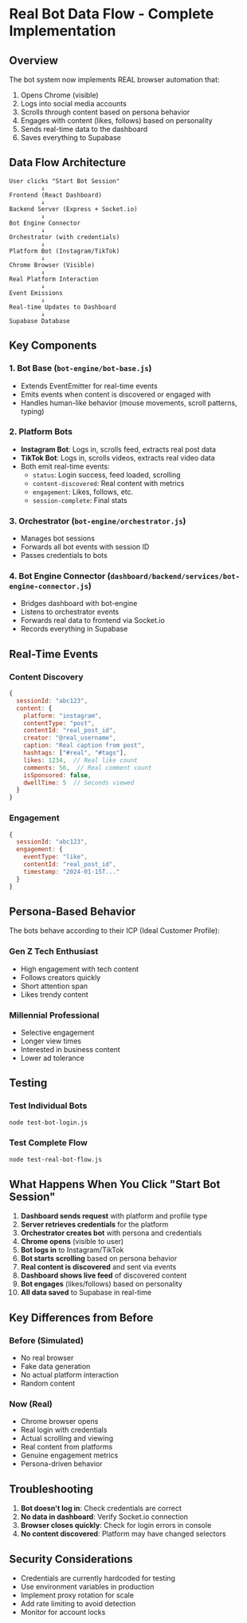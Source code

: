 # Real Bot Data Flow - Complete Implementation

## Overview
The bot system now implements REAL browser automation that:
1. Opens Chrome (visible)
2. Logs into social media accounts
3. Scrolls through content based on persona behavior
4. Engages with content (likes, follows) based on personality
5. Sends real-time data to the dashboard
6. Saves everything to Supabase

## Data Flow Architecture

```
User clicks "Start Bot Session"
         ↓
Frontend (React Dashboard)
         ↓
Backend Server (Express + Socket.io)
         ↓
Bot Engine Connector
         ↓
Orchestrator (with credentials)
         ↓
Platform Bot (Instagram/TikTok)
         ↓
Chrome Browser (Visible)
         ↓
Real Platform Interaction
         ↓
Event Emissions
         ↓
Real-time Updates to Dashboard
         ↓
Supabase Database
```

## Key Components

### 1. Bot Base (`bot-engine/bot-base.js`)
- Extends EventEmitter for real-time events
- Emits events when content is discovered or engaged with
- Handles human-like behavior (mouse movements, scroll patterns, typing)

### 2. Platform Bots
- **Instagram Bot**: Logs in, scrolls feed, extracts real post data
- **TikTok Bot**: Logs in, scrolls videos, extracts real video data
- Both emit real-time events:
  - `status`: Login success, feed loaded, scrolling
  - `content-discovered`: Real content with metrics
  - `engagement`: Likes, follows, etc.
  - `session-complete`: Final stats

### 3. Orchestrator (`bot-engine/orchestrator.js`)
- Manages bot sessions
- Forwards all bot events with session ID
- Passes credentials to bots

### 4. Bot Engine Connector (`dashboard/backend/services/bot-engine-connector.js`)
- Bridges dashboard with bot-engine
- Listens to orchestrator events
- Forwards real data to frontend via Socket.io
- Records everything in Supabase

## Real-Time Events

### Content Discovery
```javascript
{
  sessionId: "abc123",
  content: {
    platform: "instagram",
    contentType: "post",
    contentId: "real_post_id",
    creator: "@real_username",
    caption: "Real caption from post",
    hashtags: ["#real", "#tags"],
    likes: 1234,  // Real like count
    comments: 56,  // Real comment count
    isSponsored: false,
    dwellTime: 5  // Seconds viewed
  }
}
```

### Engagement
```javascript
{
  sessionId: "abc123",
  engagement: {
    eventType: "like",
    contentId: "real_post_id",
    timestamp: "2024-01-15T..."
  }
}
```

## Persona-Based Behavior

The bots behave according to their ICP (Ideal Customer Profile):

### Gen Z Tech Enthusiast
- High engagement with tech content
- Follows creators quickly
- Short attention span
- Likes trendy content

### Millennial Professional
- Selective engagement
- Longer view times
- Interested in business content
- Lower ad tolerance

## Testing

### Test Individual Bots
```bash
node test-bot-login.js
```

### Test Complete Flow
```bash
node test-real-bot-flow.js
```

## What Happens When You Click "Start Bot Session"

1. **Dashboard sends request** with platform and profile type
2. **Server retrieves credentials** for the platform
3. **Orchestrator creates bot** with persona and credentials
4. **Chrome opens** (visible to user)
5. **Bot logs in** to Instagram/TikTok
6. **Bot starts scrolling** based on persona behavior
7. **Real content is discovered** and sent via events
8. **Dashboard shows live feed** of discovered content
9. **Bot engages** (likes/follows) based on personality
10. **All data saved** to Supabase in real-time

## Key Differences from Before

### Before (Simulated)
- No real browser
- Fake data generation
- No actual platform interaction
- Random content

### Now (Real)
- Chrome browser opens
- Real login with credentials
- Actual scrolling and viewing
- Real content from platforms
- Genuine engagement metrics
- Persona-driven behavior

## Troubleshooting

1. **Bot doesn't log in**: Check credentials are correct
2. **No data in dashboard**: Verify Socket.io connection
3. **Browser closes quickly**: Check for login errors in console
4. **No content discovered**: Platform may have changed selectors

## Security Considerations

- Credentials are currently hardcoded for testing
- Use environment variables in production
- Implement proxy rotation for scale
- Add rate limiting to avoid detection
- Monitor for account locks